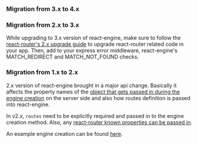 ### Migration from 3.x to 4.x

### Migration from 2.x to 3.x
While upgrading to 3.x version of react-engine, make sure to follow the [react-router's 2.x upgrade guide](https://github.com/reactjs/react-router/blob/master/upgrade-guides/v2.0.0.md) to upgrade react-router related code in your app.
Then, add to your express error middleware, react-engine's MATCH_REDIRECT and MATCH_NOT_FOUND checks.

### Migration from 1.x to 2.x
2.x version of react-engine brought in a major api change. Basically it affects the property names of the [object that gets passed in during the engine creation](https://github.com/paypal/react-engine#server-options-spec) on the server side and also how routes definition is passed into react-engine.

In v2.x, `routes` need to be explicitly required and passed in to the engine creation method. Also, any [react-router known properties can be passed in](https://github.com/reactjs/react-router/blob/0.13.x/doc/02%20Top-Level/Router.create.md).

An example engine creation can be found [here](https://github.com/paypal/react-engine/blob/71ac27196e72059484332a491cd66982797a60a3/examples/complex/index.js#L28).
